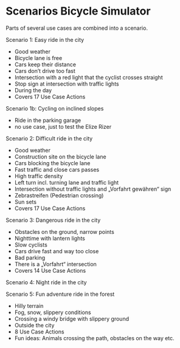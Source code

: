 # Scenarios Bicycle Simulator

Parts of several use cases are combined into a scenario.

Scenario 1: Easy ride in the city
* Good weather
* Bicycle lane is free
* Cars keep their distance
* Cars don’t drive too fast
* Intersection with a red light that the cyclist crosses straight 
* Stop sign at intersection with traffic lights
* During the day
* Covers 17 Use Case Actions

Scenario 1b: Cycling on inclined slopes
* Ride in the parking garage
* no use case, just to test the Elize Rizer

Scenario 2: Difficult ride in the city
* Good weather
* Construction site on the bicycle lane
* Cars blocking the bicycle lane
* Fast traffic and close cars passes
* High traffic density
* Left turn incl. turning lane and traffic light
* Intersection without traffic lights and „Vorfahrt gewähren“ sign
* Zebrastreifen (Pedestrian crossing)
* Sun sets
* Covers 17 Use Case Actions

Scenario 3: Dangerous ride in the city
* Obstacles on the ground, narrow points
* Nighttime with lantern lights
* Slow cyclists
* Cars drive fast and way too close
* Bad parking
* There is a „Vorfahrt“ intersection
* Covers 14 Use Case Actions

Scenario 4: Night ride in the city


Scenario 5: Fun adventure ride in the forest
* Hilly terrain
* Fog, snow, slippery conditions
* Crossing a windy bridge with slippery ground
* Outside the city
* 8 Use Case Actions
* Fun ideas: Animals crossing the path, obstacles on the way etc.

